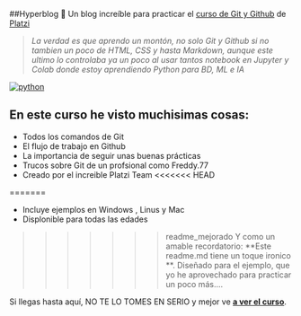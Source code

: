 ##Hyperblog 💚
Un blog increíble para practicar el [ curso de Git y Github](https://platzi.com/cursos/git-github/ " curso de Git y Github") de [Platzi](https://platzi.com/ "Platzi")
>*La  verdad es que aprendo un montón, no solo Git y Github si no tambien un poco de HTML, CSS y hasta Markdown, aunque este ultimo lo controlaba ya un poco al usar tantos notebook en Jupyter y Colab donde estoy aprendiendo Python para BD, ML e IA*

[![python](Here "python")](https://i.imgur.com/3GmPd7O.png "python")

## En este curso he visto muchisimas cosas:
* Todos los comandos de Git
* El flujo de trabajo en Github
* La importancia de seguir unas buenas prácticas
* Trucos sobre Git de un profsional como Freddy.77
* Creado por el increible Platzi Team
<<<<<<< HEAD

=======
* Incluye ejemplos en Windows , Linus y Mac
* Displonible para todas las edades 
>>>>>>> readme_mejorado
Y como un amable recordatorio: **Este readme.md tiene un toque ironico **.  Diseñado para el ejemplo, que yo he aprovechado para practicar un poco más....

Si llegas hasta aquí,  NO TE LO TOMES EN SERIO y mejor ve [**a ver el curso**](https://platzi.com/cursos/git-github/ "a ver el curso").
